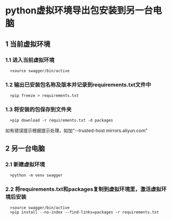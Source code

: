 # python虚拟环境导出包安装到另一台电脑

## 1 当前虚拟环境

### 1.1 进入当前虚拟环境

```
  >source swagger/bin/active
```

### 1.2 输出已安装包名称及版本并记录到requirements.txt文件中

```
  >pip freeze > requirements.txt
```

### 1.3 将安装的包保存到文件夹
```
  >pip download -r requirements.txt -d packages 
```
如有错误提示根据提示处理，如加“--trusted-host mirrors.aliyun.com”

## 2 另一台电脑
### 2.1 新建虚拟环境
```
  >python -m venv swagger
```

### 2.2 将requirements.txt和packages复制到虚拟环境里，激活虚拟环境后安装
```
  >source swagger/bin/active
  >pip install --no-index --find-links=packages -r requirements.txt
```
